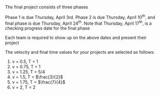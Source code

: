 The final project consists of three phases

Phase 1 is due Thursday, April 3rd. Phase 2 is due Thursday, April 10<sup>th</sup>, and final phase is due Thursday, April 24<sup>th</sup>. Note that Thursday, April 17<sup>th</sup>, is a checking progress date for the final phase

Each team is required to show up on the above dates and present their project

The velocity and final time values for your projects are selected as follows:

1. v = 0.5, T = 1
2. v = 0.75, T = 1
3. v = 1.25, T = 5/4
4. v = 1.5, T = $\frac{3}{2}$
5. v = 1.75, T = $\frac{7}{4}$
6. v = 2, T = 2
